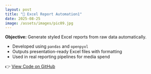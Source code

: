 ```yaml
---
layout: post
title: "📁 Excel Report Automation1"
date: 2025-08-25
image: /assets/images/pic09.jpg
---
```


**Objective:** Generate styled Excel reports from raw data automatically.

- Developed using `pandas` and `openpyxl`
- Outputs presentation-ready Excel files with formatting
- Used in real reporting pipelines for media spend

👉 [View Code on GitHub](https://github.com/yourname/excel-report-generator)
